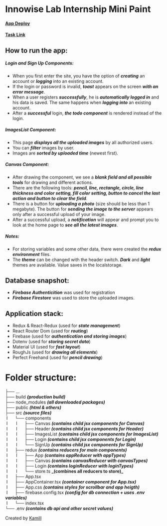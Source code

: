 # Innowise Lab Internship Mini Paint

#### [App Deploy](https://amgod1.github.io/Innowise-Lab-Internship-Mini-paint/)

#### [Task Link]()

## How to run the app:

##### Login and Sign Up Components:

- When you first enter the site, you have the option of **_creating_** an account or **_logging_** into an existing account.
- If the login or password is invalid, **_toast_** appears on the screen **_with an error message_**.
- When a user registers **_successfully_**, he is **_automatically logged in_** and his data is saved. The same happens when **_logging into_** an existing account.
- After a **_successful_** login, **_the todo component_** is rendered instead of the login.

##### ImagesList Component:

- This page **_displays all the uploaded images_** by all authorized users.
- You can **_filter_** images by user.
- Images are **_sorted by uploaded time_** (newest first).

##### Canvas Component:

- After drawing the component, we see a **_blank field and all possible tools_** for drawing and different actions.
- There are the following tools: **_pencil, line, rectangle, circle, line thickness and color setting, fill color setting, button to cancel the last action and button to clear the field_**.
- There is a button for **_uploading a photo_** (size should be less than 1 megabyte). The button for **_sending the image to the server_** appears only after a successful upload of your image.
- After a successful upload, a **_notification_** will appear and prompt you to look at the home page to **_see all the latest images_**.

##### Notes:

- For storing variables and some other data, there were created the **_redux environment_** files.
- The **_theme_** can be changed with the header switch. **_Dark_** and **_light_** themes are available. Value saves in the localstorage.

## Database snapshot:

- **_Firebase Authenticition_** was used for registration
- **_Firebase Firestore_** was used to store the uploaded images.

## Application stack:

- Redux & React-Redux (used for **_state management_**)
- React Router Dom (used for **_routing_**)
- Firebase (used for **_authentication and storing images_**)
- Dotenv (used for **_storing secret data_**)
- Material UI (used for **_fast layout_**)
- RoughJs (used for **_drawing all elements_**)
- Perfect Freehand (used for **_pencil drawing_**)

# Folder structure:

├── ...  
├── build **_(production build)_**  
├── node_modules **_(all downloaded packages)_**  
├── public **_(html & others)_**  
├── src **_(source files)_**  
 l      └── components  
 l       l      ├── Canvas **_(contains child jsx components for Canvas)_**  
 l       l      ├── Header **_(contains child jsx components for Header)_**  
 l       l      ├── ImagesList **_(contains child jsx components for ImagesList)_**  
 l       l      ├── Login **_(contains child jsx components for Login)_**  
 l       l      └── SignUp **_(contains child jsx components for SignUp)_**  
 l      ├── redux **_(contains reducers for main components)_**  
 l       l      ├── App **_(contains appReducer with appTypes)_**  
 l       l      ├── Canvas **_(contains canvasReducer with canvasTypes)_**  
 l       l      ├── Login **_(contains loginReducer with loginTypes)_**  
 l       l      └── store.ts **_(combines all reducers to store)\_**  
 l      ├── App.tsx  
 l      ├── AppContainer.tsx **_(container component for App.tsx)_**  
 l      ├── App.css **_(contains styles for scrollbar and app heigth)_**  
 l      ├── firebase.config.tsx **_(config for db connection + uses .env variables)_**  
 l      └── index.tsx  
└── .env **_(contains db api and other secret values)_**

Created by [Kamill](https://github.com/amgod1)
